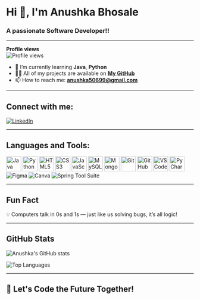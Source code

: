 # Hi 👋, I'm Anushka Bhosale

### A passionate Software Developer!!

---

**Profile views**  
![Profile views](https://komarev.com/ghpvc/?username=Anushka-04227&color=blue)

- 🌱 I’m currently learning **Java**, **Python**
- 👩‍💻 All of my projects are available on [**My GitHub**](https://github.com/Anushka-04227)
- 📫 How to reach me: **anushka50699@gmail.com**

---

## Connect with me:

[![LinkedIn](https://img.shields.io/badge/LinkedIn-blue?style=for-the-badge&logo=linkedin&logoColor=white)](https://www.linkedin.com/in/anushka-bhosale/)  

---

## Languages and Tools:

<p>
  <img src="https://cdn.jsdelivr.net/gh/devicons/devicon/icons/java/java-original.svg" alt="Java" width="40" height="40"/>
  <img src="https://cdn.jsdelivr.net/gh/devicons/devicon/icons/python/python-original.svg" alt="Python" width="40" height="40"/>
  <img src="https://cdn.jsdelivr.net/gh/devicons/devicon/icons/html5/html5-original.svg" alt="HTML5" width="40" height="40"/>
  <img src="https://cdn.jsdelivr.net/gh/devicons/devicon/icons/css3/css3-original.svg" alt="CSS3" width="40" height="40"/>
  <img src="https://cdn.jsdelivr.net/gh/devicons/devicon/icons/javascript/javascript-original.svg" alt="JavaScript" width="40" height="40"/>
  <img src="https://cdn.jsdelivr.net/gh/devicons/devicon/icons/mysql/mysql-original.svg" alt="MySQL" width="40" height="40"/>
  <img src="https://cdn.jsdelivr.net/gh/devicons/devicon/icons/mongodb/mongodb-original.svg" alt="MongoDB" width="40" height="40"/>
  <img src="https://cdn.jsdelivr.net/gh/devicons/devicon/icons/git/git-original.svg" alt="Git" width="40" height="40"/>
  <img src="https://cdn.jsdelivr.net/gh/devicons/devicon/icons/github/github-original.svg" alt="GitHub" width="40" height="40"/>
  <img src="https://cdn.jsdelivr.net/gh/devicons/devicon/icons/vscode/vscode-original.svg" alt="VSCode" width="40" height="40"/>
  <img src="https://cdn.jsdelivr.net/gh/devicons/devicon/icons/pycharm/pycharm-original.svg" alt="PyCharm" width="40" height="40"/>
  <img src="https://img.shields.io/badge/Figma-F24E1E?style=for-the-badge&logo=figma&logoColor=white" alt="Figma" />
  <img src="https://img.shields.io/badge/Canva-00C4CC?style=for-the-badge&logo=Canva&logoColor=white" alt="Canva" />
  <img src="https://img.shields.io/badge/Spring%20Tool%20Suite-6DB33F?style=for-the-badge&logo=spring&logoColor=white" alt="Spring Tool Suite" />
</p>

---

## Fun Fact

💡 Computers talk in 0s and 1s — just like us solving bugs, it’s all logic!

---

## GitHub Stats

![Anushka's GitHub stats](https://github-readme-stats.vercel.app/api?username=Anushka-04227&show_icons=true&theme=radical)

![Top Languages](https://github-readme-stats.vercel.app/api/top-langs/?username=Anushka-04227&layout=compact&theme=radical)

---

## 🚀 Let's Code the Future Together!
